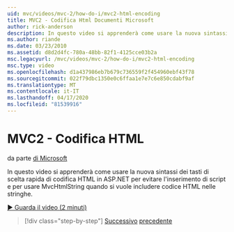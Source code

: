```yaml
---
uid: mvc/videos/mvc-2/how-do-i/mvc2-html-encoding
title: MVC2 - Codifica Html Documenti Microsoft
author: rick-anderson
description: In questo video si apprenderà come usare la nuova sintassi dei tasti di scelta rapida per la codifica HTML in ASP.NET per proteggersi dall'inserimento di script e per usare MvcHtmlString quando...
ms.author: riande
ms.date: 03/23/2010
ms.assetid: d8d2d4fc-780a-48bb-82f1-4125cce03b2a
msc.legacyurl: /mvc/videos/mvc-2/how-do-i/mvc2-html-encoding
msc.type: video
ms.openlocfilehash: d1a437986eb7b679c736559f2f454960ebf43f78
ms.sourcegitcommit: 022f79dbc1350e0c6ffaa1e7e7c6e850cdabf9af
ms.translationtype: MT
ms.contentlocale: it-IT
ms.lasthandoff: 04/17/2020
ms.locfileid: "81539916"
---
```

# <a name="mvc2---html-encoding"></a>MVC2 - Codifica HTML

da parte [di Microsoft](https://github.com/microsoft)

In questo video si apprenderà come usare la nuova sintassi dei tasti di scelta rapida di codifica HTML in ASP.NET per evitare l'inserimento di script e per usare MvcHtmlString quando si vuole includere codice HTML nelle stringhe.

[&#9654; Guarda il video (2 minuti)](https://channel9.msdn.com/Blogs/ASP-NET-Site-Videos/mvc2-html-encoding)

> [!div class="step-by-step"]
> [Successivo](how-do-i-use-httpverbs-attributes-in-an-mvc-application.md)
> [precedente](mvc2-stronglytyped-helpers.md)
